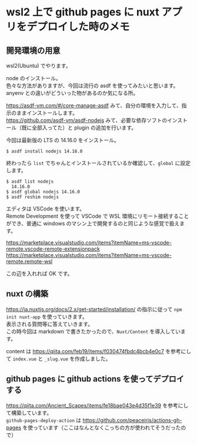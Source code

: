# wsl2 上で github pages に nuxt アプリをデプロイした時のメモ

## 開発環境の用意

wsl2(Ubuntu) でやります。

node のインストール。  
色々な方法がありますが、今回は流行の asdf を使ってみたいと思います。  
anyenv との違いがどういった物があるのか気になる所。

https://asdf-vm.com/#/core-manage-asdf みて、自分の環境を入力して、指示のままインストールします。  
https://github.com/asdf-vm/asdf-nodejs みて、必要な依存ソフトのインストール（既に全部入ってた）と plugin の追加を行います。

今回は最新版の LTS の 14.16.0 をインストール。

```
$ asdf install nodejs 14.16.0
```

終わったら `list` でちゃんとインストールされているか確認して、`global` に設定します。

```
$ asdf list nodejs
  14.16.0
$ asdf global nodejs 14.16.0
$ asdf reshim nodejs
```

エディタは VSCode を使います。  
Remote Development を使って VSCode で WSL 環境にリモート接続することができ、普通に windows のマシン上で開発するのと同じような感覚で扱えます。

https://marketplace.visualstudio.com/items?itemName=ms-vscode-remote.vscode-remote-extensionpack
https://marketplace.visualstudio.com/items?itemName=ms-vscode-remote.remote-wsl

この辺を入れれば OK です。

## nuxt の構築

https://ja.nuxtjs.org/docs/2.x/get-started/installation/ の指示に従って `npm init nuxt-app` を使っていきます。  
表示される質問等に答えていきます。  
この時今回は markdown で書きたかったので、`Nuxt/Content` を導入しています。

content は https://qiita.com/feb19/items/f030474fbdc4bcb4e0c7 を参考にして `index.vue` と `_slug.vue` を作成しました。

## github pages に github actions を使ってデプロイする

https://qiita.com/Ancient_Scapes/items/fe18bae043e4d35f1e39 を参考にして構築しています。  
`github-pages-deploy-action` は https://github.com/peaceiris/actions-gh-pages を使っています（ここはなんとなくこっちの方が使われてそうだったので）
